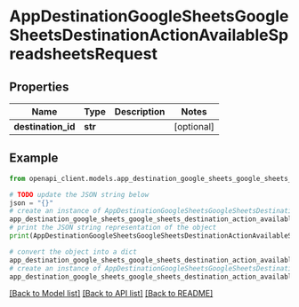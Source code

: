 # AppDestinationGoogleSheetsGoogleSheetsDestinationActionAvailableSpreadsheetsRequest


## Properties

Name | Type | Description | Notes
------------ | ------------- | ------------- | -------------
**destination_id** | **str** |  | [optional] 

## Example

```python
from openapi_client.models.app_destination_google_sheets_google_sheets_destination_action_available_spreadsheets_request import AppDestinationGoogleSheetsGoogleSheetsDestinationActionAvailableSpreadsheetsRequest

# TODO update the JSON string below
json = "{}"
# create an instance of AppDestinationGoogleSheetsGoogleSheetsDestinationActionAvailableSpreadsheetsRequest from a JSON string
app_destination_google_sheets_google_sheets_destination_action_available_spreadsheets_request_instance = AppDestinationGoogleSheetsGoogleSheetsDestinationActionAvailableSpreadsheetsRequest.from_json(json)
# print the JSON string representation of the object
print(AppDestinationGoogleSheetsGoogleSheetsDestinationActionAvailableSpreadsheetsRequest.to_json())

# convert the object into a dict
app_destination_google_sheets_google_sheets_destination_action_available_spreadsheets_request_dict = app_destination_google_sheets_google_sheets_destination_action_available_spreadsheets_request_instance.to_dict()
# create an instance of AppDestinationGoogleSheetsGoogleSheetsDestinationActionAvailableSpreadsheetsRequest from a dict
app_destination_google_sheets_google_sheets_destination_action_available_spreadsheets_request_from_dict = AppDestinationGoogleSheetsGoogleSheetsDestinationActionAvailableSpreadsheetsRequest.from_dict(app_destination_google_sheets_google_sheets_destination_action_available_spreadsheets_request_dict)
```
[[Back to Model list]](../README.md#documentation-for-models) [[Back to API list]](../README.md#documentation-for-api-endpoints) [[Back to README]](../README.md)


